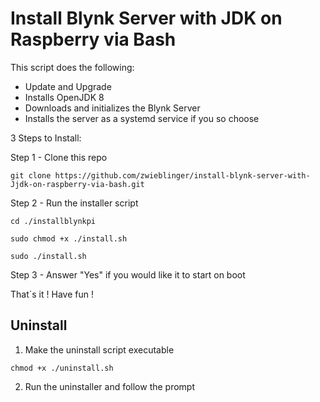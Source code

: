 # Install Blynk Server with JDK on Raspberry via Bash

This script does the following:
  * Update and Upgrade
  * Installs OpenJDK 8
  * Downloads and initializes the Blynk Server
  * Installs the server as a systemd service if you so choose


3 Steps to Install:

Step 1 - Clone this repo

```shell
git clone https://github.com/zwieblinger/install-blynk-server-with-Jjdk-on-raspberry-via-bash.git
```

Step 2 - Run the installer script
```shell
cd ./installblynkpi
```
```shell
sudo chmod +x ./install.sh
```
```shell
sudo ./install.sh
```

Step 3 - Answer "Yes" if you would like it to start on boot


That´s it ! Have fun !


## Uninstall
1) Make the uninstall script executable
```shell
chmod +x ./uninstall.sh
```
2) Run the uninstaller and follow the prompt

